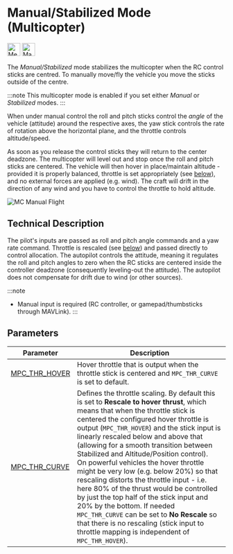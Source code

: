 # Manual/Stabilized Mode (Multicopter)

[<img src="../../assets/site/difficulty_medium.png" title="Medium difficulty to fly" width="30px" />](../getting_started/flight_modes.md#key_difficulty)&nbsp;[<img src="../../assets/site/remote_control.svg" title="Manual/Remote control required" width="30px" />](../getting_started/flight_modes.md#key_manual)&nbsp;

The _Manual/Stabilized_ mode stabilizes the multicopter when the RC control sticks are centred.
To manually move/fly the vehicle you move the sticks outside of the centre.

:::note
This multicopter mode is enabled if you set either _Manual_ or _Stabilized_ modes.
:::

When under manual control the roll and pitch sticks control the _angle_ of the vehicle (attitude) around the respective axes, the yaw stick controls the rate of rotation above the horizontal plane, and the throttle controls altitude/speed.

As soon as you release the control sticks they will return to the center deadzone.
The multicopter will level out and stop once the roll and pitch sticks are centered.
The vehicle will then hover in place/maintain altitude - provided it is properly balanced, throttle is set appropriately (see [below](#params)), and no external forces are applied (e.g. wind).
The craft will drift in the direction of any wind and you have to control the throttle to hold altitude.

![MC Manual Flight](../../assets/flight_modes/manual_stabilized_MC.png)

## Technical Description

The pilot's inputs are passed as roll and pitch angle commands and a yaw rate command.
Throttle is rescaled (see [below](#params)) and passed directly to control allocation.
The autopilot controls the attitude, meaning it regulates the roll and pitch angles to zero when the RC sticks are centered inside the controller deadzone (consequently leveling-out the attitude).
The autopilot does not compensate for drift due to wind (or other sources).

:::note

- Manual input is required (RC controller, or gamepad/thumbsticks through MAVLink).
  :::

<a id="params"></a>

## Parameters

| Parameter                                                                                          | Description                                                                                                                                                                                                                                                                                                                                                                                                                                                                                                                                                                                                                                                                                                                                                    |
| -------------------------------------------------------------------------------------------------- | -------------------------------------------------------------------------------------------------------------------------------------------------------------------------------------------------------------------------------------------------------------------------------------------------------------------------------------------------------------------------------------------------------------------------------------------------------------------------------------------------------------------------------------------------------------------------------------------------------------------------------------------------------------------------------------------------------------------------------------------------------------- |
| <a id="MPC_THR_HOVER"></a>[MPC_THR_HOVER](../advanced_config/parameter_reference.md#MPC_THR_HOVER) | Hover throttle that is output when the throttle stick is centered and `MPC_THR_CURVE` is set to default.                                                                                                                                                                                                                                                                                                                                                                                                                                                                                                                                                                                                                                                       |
| <a id="MPC_THR_CURVE"></a>[MPC_THR_CURVE](../advanced_config/parameter_reference.md#MPC_THR_CURVE) | Defines the throttle scaling. By default this is set to **Rescale to hover thrust**, which means that when the throttle stick is centered the configured hover throttle is output (`MPC_THR_HOVER`) and the stick input is linearly rescaled below and above that (allowing for a smooth transition between Stabilized and Altitude/Position control). <br>On powerful vehicles the hover throttle might be very low (e.g. below 20%) so that rescaling distorts the throttle input - i.e. here 80% of the thrust would be controlled by just the top half of the stick input and 20% by the bottom. If needed `MPC_THR_CURVE` can be set to **No Rescale** so that there is no rescaling (stick input to throttle mapping is independent of `MPC_THR_HOVER`). |
